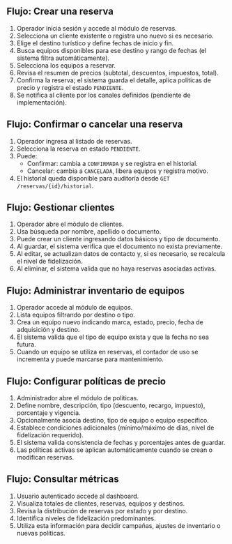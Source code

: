## Flujo: Crear una reserva
1. Operador inicia sesión y accede al módulo de reservas.
2. Selecciona un cliente existente o registra uno nuevo si es necesario.
3. Elige el destino turístico y define fechas de inicio y fin.
4. Busca equipos disponibles para ese destino y rango de fechas (el sistema filtra automáticamente).
5. Selecciona los equipos a reservar.
6. Revisa el resumen de precios (subtotal, descuentos, impuestos, total).
7. Confirma la reserva; el sistema guarda el detalle, aplica políticas de precio y registra el estado `PENDIENTE`.
8. Se notifica al cliente por los canales definidos (pendiente de implementación).

## Flujo: Confirmar o cancelar una reserva
1. Operador ingresa al listado de reservas.
2. Selecciona la reserva en estado `PENDIENTE`.
3. Puede:
   - Confirmar: cambia a `CONFIRMADA` y se registra en el historial.
   - Cancelar: cambia a `CANCELADA`, libera equipos y registra motivo.
4. El historial queda disponible para auditoría desde `GET /reservas/{id}/historial`.

## Flujo: Gestionar clientes
1. Operador abre el módulo de clientes.
2. Usa búsqueda por nombre, apellido o documento.
3. Puede crear un cliente ingresando datos básicos y tipo de documento.
4. Al guardar, el sistema verifica que el documento no exista previamente.
5. Al editar, se actualizan datos de contacto y, si es necesario, se recalcula el nivel de fidelización.
6. Al eliminar, el sistema valida que no haya reservas asociadas activas.

## Flujo: Administrar inventario de equipos
1. Operador accede al módulo de equipos.
2. Lista equipos filtrando por destino o tipo.
3. Crea un equipo nuevo indicando marca, estado, precio, fecha de adquisición y destino.
4. El sistema valida que el tipo de equipo exista y que la fecha no sea futura.
5. Cuando un equipo se utiliza en reservas, el contador de uso se incrementa y puede marcarse para mantenimiento.

## Flujo: Configurar políticas de precio
1. Administrador abre el módulo de políticas.
2. Define nombre, descripción, tipo (descuento, recargo, impuesto), porcentaje y vigencia.
3. Opcionalmente asocia destino, tipo de equipo o equipo específico.
4. Establece condiciones adicionales (mínimo/máximo de días, nivel de fidelización requerido).
5. El sistema valida consistencia de fechas y porcentajes antes de guardar.
6. Las políticas activas se aplican automáticamente cuando se crean o modifican reservas.

## Flujo: Consultar métricas
1. Usuario autenticado accede al dashboard.
2. Visualiza totales de clientes, reservas, equipos y destinos.
3. Revisa la distribución de reservas por estado y por destino.
4. Identifica niveles de fidelización predominantes.
5. Utiliza esta información para decidir campañas, ajustes de inventario o nuevas políticas.
